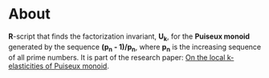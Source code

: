 # About

**R**-script that finds the factorization invariant, **U<sub>k</sub>**, for the **Puiseux monoid** generated by the sequence **(p<sub>n</sub> - 1)/p<sub>n</sub>**, where **p<sub>n</sub>** is the increasing sequence of all prime numbers. It is part of the research paper: [On the local k-elasticities of Puiseux monoid](https://arxiv.org/abs/1712.00837).
